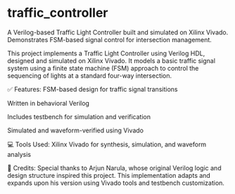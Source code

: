 # traffic_controller
A Verilog-based Traffic Light Controller built and simulated on Xilinx Vivado. Demonstrates FSM-based signal control for intersection management.

This project implements a Traffic Light Controller using Verilog HDL, designed and simulated on Xilinx Vivado. It models a basic traffic signal system using a finite state machine (FSM) approach to control the sequencing of lights at a standard four-way intersection.

✅ Features:
FSM-based design for traffic signal transitions

Written in behavioral Verilog

Includes testbench for simulation and verification

Simulated and waveform-verified using Vivado

💻 Tools Used:
Xilinx Vivado for synthesis, simulation, and waveform analysis

🙌 Credits:
Special thanks to Arjun Narula, whose original Verilog logic and design structure inspired this project. This implementation adapts and expands upon his version using Vivado tools and testbench customization.


